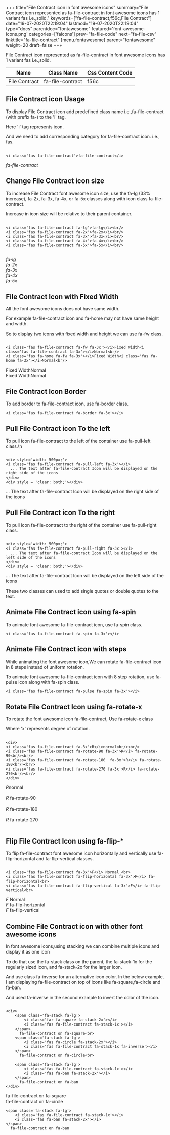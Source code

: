 +++
title="File Contract icon in font awesome icons"
summary="File Contract icon represented as fa-file-contract in font awesome icons has 1 variant fas i.e.,solid."
keywords=["fa-file-contract,f56c,File Contract"]
date="19-07-2020T22:19:04"
lastmod="19-07-2020T22:19:04"
type="docs"
parentdoc="fontawesome"
featured='font-awesome-icons.png'
categories=['faicons']
prev="fa-file-code"
next="fa-file-csv"
linktitle="fa-file-contract"
[menu.fontawesome]
parent="fontawesome"
weight=20
draft=false
+++


File Contract icon represented as fa-file-contract in font awesome icons has 1 variant fas i.e.,solid.

<div class='table-responsive'><table class='table'><thead><tr><th>Name</th><th>Class Name</th><th>Css Content Code</th></tr></thead><tbody><tr><td>File Contract</td><td>fa-file-contract</td><td>f56c</td></tr></tbody></table></div>



## File Contract icon Usage

To display File Contract icon add predefined class name i.e.,fa-file-contract (with prefix fa-) to the 'i' tag.

Here 'i' tag represents icon.

And we need to add corresponding category for fa-file-contract icon. i.e., fas.


```

<i class='fas fa-file-contract'>fa-file-contract</i>
```

<i class='fas fa-file-contract'>fa-file-contract</i>




## Change File Contract icon size
To increase File Contract font awesome icon size, use the fa-lg (33% increase), fa-2x, fa-3x, fa-4x, or fa-5x classes along with icon class fa-file-contract.

Increase in icon size will be relative to their parent container. 

```

<i class='fas fa-file-contract fa-lg'>fa-lg</i><br/>
<i class='fas fa-file-contract fa-2x'>fa-2x</i><br/>
<i class='fas fa-file-contract fa-3x'>fa-3x</i><br/>
<i class='fas fa-file-contract fa-4x'>fa-4x</i><br/>
<i class='fas fa-file-contract fa-5x'>fa-5x</i><br/>
            
```

<i class='fas fa-file-contract fa-lg'>fa-lg</i><br/>
<i class='fas fa-file-contract fa-2x'>fa-2x</i><br/>
<i class='fas fa-file-contract fa-3x'>fa-3x</i><br/>
<i class='fas fa-file-contract fa-4x'>fa-4x</i><br/>
<i class='fas fa-file-contract fa-5x'>fa-5x</i><br/>
            



## File Contract Icon with Fixed Width 

All the font awesome icons does not have same width.

For example fa-file-contract icon and fa-home may not have same height and width.

So to display two icons with fixed width and height we can use fa-fw class.


```

<i class='fas fa-file-contract fa-fw fa-3x'></i>Fixed Width<i class='fas fa-file-contract fa-3x'></i>Normal<br/>
<i class='fas fa-home fa-fw fa-3x'></i>Fixed Width<i class='fas fa-home fa-3x'></i>Normal<br/>
```

<i class='fas fa-file-contract fa-fw fa-3x'></i>Fixed Width<i class='fas fa-file-contract fa-3x'></i>Normal<br/>
<i class='fas fa-home fa-fw fa-3x'></i>Fixed Width<i class='fas fa-home fa-3x'></i>Normal<br/>



## File Contract Icon Border 

To add border to fa-file-contract icon, use fa-border class.


```
<i class='fas fa-file-contract fa-border fa-3x'></i>

```
<i class='fas fa-file-contract fa-border fa-3x'></i>





## Pull File Contract icon To the left

To pull icon fa-file-contract to the left of the container use fa-pull-left class.\n

```

<div style='width: 500px;'>
<i class='fas fa-file-contract fa-pull-left fa-3x'></i>
  ... The text after fa-file-contract Icon will be displayed on the right side of the icons
</div>
<div style = 'clear: both;'></div>
```

<div style='width: 500px;'>
<i class='fas fa-file-contract fa-pull-left fa-3x'></i>
  ... The text after fa-file-contract Icon will be displayed on the right side of the icons
</div>
<div style = 'clear: both;'></div>




## Pull File Contract icon To the right
To pull icon fa-file-contract to the right of the container use fa-pull-right class.

```

<div style='width: 500px;'>
<i class='fas fa-file-contract fa-pull-right fa-3x'></i>
  ... The text after fa-file-contract Icon will be displayed on the left side of the icons
</div>
<div style = 'clear: both;'></div>
```

<div style='width: 500px;'>
<i class='fas fa-file-contract fa-pull-right fa-3x'></i>
  ... The text after fa-file-contract Icon will be displayed on the left side of the icons
</div>
<div style = 'clear: both;'></div>

These two classes can used to add single quotes or double quotes to the text.


## Animate File Contract icon using fa-spin
To animate font awesome fa-file-contract icon, use fa-spin class.

```
<i class='fas fa-file-contract fa-spin fa-3x'></i>
```
<i class='fas fa-file-contract fa-spin fa-3x'></i>




## Animate File Contract icon with steps
While animating the font awesome icon,We can rotate fa-file-contract icon in 8 steps instead of uniform rotation.

To animate font awesome fa-file-contract icon with 8 step rotation, use fa-pulse icon along with fa-spin class.


```
<i class='fas fa-file-contract fa-pulse fa-spin fa-3x'></i>

```
<i class='fas fa-file-contract fa-pulse fa-spin fa-3x'></i>





## Rotate File Contract Icon using fa-rotate-x
To rotate the font awesome icon fa-file-contract, Use fa-rotate-x class

Where 'x' represents degree of rotation.


```

<div>
<i class='fas fa-file-contract fa-3x'>R</i>normal<br/><br/>
<i class='fas fa-file-contract fa-rotate-90 fa-3x'>R</i> fa-rotate-90<br/><br/> 
<i class='fas fa-file-contract fa-rotate-180  fa-3x'>R</i> fa-rotate-180<br/><br/> 
<i class='fas fa-file-contract fa-rotate-270 fa-3x'>R</i> fa-rotate-270<br/><br/>
</div>
```

<div>
<i class='fas fa-file-contract fa-3x'>R</i>normal<br/><br/>
<i class='fas fa-file-contract fa-rotate-90 fa-3x'>R</i> fa-rotate-90<br/><br/> 
<i class='fas fa-file-contract fa-rotate-180  fa-3x'>R</i> fa-rotate-180<br/><br/> 
<i class='fas fa-file-contract fa-rotate-270 fa-3x'>R</i> fa-rotate-270<br/><br/>
</div>




## Flip File Contract Icon using fa-flip-*
To flip fa-file-contract font awesome icon horizontally and vertically use fa-flip-horizontal and fa-flip-vertical classes. 

```

<i class='fas fa-file-contract fa-3x'>F</i> Normal <br>
<i class='fas fa-file-contract fa-flip-horizontal fa-3x'>F</i> fa-flip-horizontal<br>
<i class='fas fa-file-contract fa-flip-vertical fa-3x'>F</i> fa-flip-vertical<br>
```

<i class='fas fa-file-contract fa-3x'>F</i> Normal <br>
<i class='fas fa-file-contract fa-flip-horizontal fa-3x'>F</i> fa-flip-horizontal<br>
<i class='fas fa-file-contract fa-flip-vertical fa-3x'>F</i> fa-flip-vertical<br>




## Combine File Contract icon with other font awesome icons
In font awesome icons,using stacking we can combine multiple icons and display it as one icon 

To do that use the fa-stack class on the parent, the fa-stack-1x for the regularly sized icon, and fa-stack-2x for the larger icon.

And use class fa-inverse for an alternative icon color. 
In the below example, I am displaying fa-file-contract on top of icons like fa-square,fa-circle and fa-ban.

And used fa-inverse in the second example to invert the color of the icon.

```

<div>
    <span class='fa-stack fa-lg'>
        <i class='far fa-square fa-stack-2x'></i>
        <i class='fas fa-file-contract fa-stack-1x'></i>
    </span>
      fa-file-contract on fa-square<br>
    <span class='fa-stack fa-lg'>
        <i class='fas fa-circle fa-stack-2x'></i>
        <i class='fas fa-file-contract fa-stack-1x fa-inverse'></i>
    </span>
      fa-file-contract on fa-circle<br>

    <span class='fa-stack fa-lg'>
        <i class='fas fa-file-contract fa-stack-1x'></i>
        <i class='fas fa-ban fa-stack-2x'></i>
    </span>
      fa-file-contract on fa-ban
</div>
```

<div>
    <span class='fa-stack fa-lg'>
        <i class='far fa-square fa-stack-2x'></i>
        <i class='fas fa-file-contract fa-stack-1x'></i>
    </span>
      fa-file-contract on fa-square<br>
    <span class='fa-stack fa-lg'>
        <i class='fas fa-circle fa-stack-2x'></i>
        <i class='fas fa-file-contract fa-stack-1x fa-inverse'></i>
    </span>
      fa-file-contract on fa-circle<br>

    <span class='fa-stack fa-lg'>
        <i class='fas fa-file-contract fa-stack-1x'></i>
        <i class='fas fa-ban fa-stack-2x'></i>
    </span>
      fa-file-contract on fa-ban
</div>






